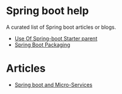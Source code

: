 # Spring boot help
A curated list of Spring boot articles or blogs.


* [Use Of Spring-boot Starter parent](https://www.geeksforgeeks.org/spring-boot-starter-parent/)
* [Spring Boot Packaging](https://www.javatpoint.com/spring-boot-packaging)

# Articles
* [Spring boot and Micro-Services](https://javatodev.com/list-of-articles/)
